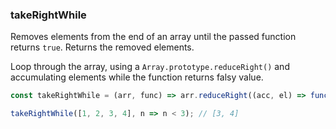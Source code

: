 ### takeRightWhile

Removes elements from the end of an array until the passed function returns `true`. Returns the removed elements.

Loop through the array, using a `Array.prototype.reduceRight()` and accumulating elements while the function returns falsy value.

```js
const takeRightWhile = (arr, func) => arr.reduceRight((acc, el) => func(el) ? acc : [el, ...acc], []);
```

```js
takeRightWhile([1, 2, 3, 4], n => n < 3); // [3, 4]
```
